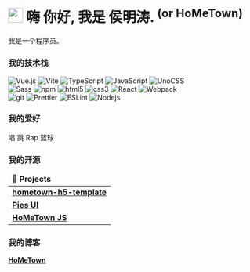 <h1><img src="https://emojis.slackmojis.com/emojis/images/1643514046/47/mario.gif?1643514046" width="30"/> 嗨 你好, 我是 侯明涛. <sup>(or HoMeTown)</sup></h1>
<p>我是一个程序员。</p>
<h3>我的技术栈</h3>
<p>

 <img alt="Vue.js" src="https://img.shields.io/badge/-Vue.js-4FC08D?style=flat-square&logo=Vue.js&logoColor=white" />
  <img alt="Vite" src="https://img.shields.io/badge/-Vite-646CFF?style=flat-square&logo=Vite&logoColor=white" />
  <img alt="TypeScript" src="https://img.shields.io/badge/-TypeScript-007ACC?style=flat-square&logo=typescript&logoColor=white" />
   <img alt="JavaScript" src="https://img.shields.io/badge/-JavaScript-F7DF1E?style=flat-square&logo=JavaScript&logoColor=white" />
  <img alt="UnoCSS" src="https://img.shields.io/badge/-UnoCSS-666?style=flat-square&logo=UnoCSS&logoColor=white" /> <br/>
    <img alt="Sass" src="https://img.shields.io/badge/-Sass-CC6699?style=flat-square&logo=sass&logoColor=white" />
  <img alt="npm" src="https://img.shields.io/badge/-NPM-CB3837?style=flat-square&logo=npm&logoColor=white" />
  <img alt="html5" src="https://img.shields.io/badge/-HTML5-E34F26?style=flat-square&logo=html5&logoColor=white" />
  <img alt="css3" src="https://img.shields.io/badge/-CSS3-1572B6?style=flat-square&logo=CSS3&logoColor=white" />
 <img alt="React" src="https://img.shields.io/badge/-React-45b8d8?style=flat-square&logo=react&logoColor=white" /> 
<img alt="Webpack" src="https://img.shields.io/badge/-Webpack-8DD6F9?style=flat-square&logo=webpack&logoColor=white" /><br/>
<img alt="git" src="https://img.shields.io/badge/-Git-F05032?style=flat-square&logo=git&logoColor=white" />
<img alt="Prettier" src="https://img.shields.io/badge/-Prettier-F7B93E?style=flat-square&logo=prettier&logoColor=white" />
<img alt="ESLint" src="https://img.shields.io/badge/-ESLint-4B32C3?style=flat-square&logo=ESLint&logoColor=white" />
<img alt="Nodejs" src="https://img.shields.io/badge/-Nodejs-43853d?style=flat-square&logo=Node.js&logoColor=white" />
</p>

<h3>我的爱好</h3>
<p>唱 跳 Rap 篮球</p>

<h3>我的开源</h3>
<table>
  <thead >
    <tr >
      <td><b>🎁 Projects</b></td>
    </tr>
  </thead>
  <tbody>
    <tr>
      <td><a href="https://github.com/HoMeTownSoCool/hometown-h5-template"><b>hometown-h5-template</b></a></td>
    </tr>
	  <tr>
      <td><a href="https://github.com/thmsgbrt/Chrome-Extension-with-React-and-Typescript-Starter-Pack"><b>Pies UI</b></a></td>
    </tr>
    <tr>
      <td><a href="https://github.com/HoMeTownJS"><b>HoMeTown JS</b></a></td>
    </tr>
  </tbody>
</table>

<h3>我的博客</h3>
<a href="https://juejin.cn/user/4116184668057390"><b>HoMeTown</b></a>
